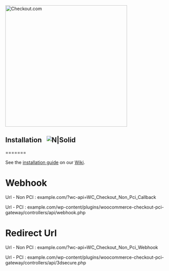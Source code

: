 <img src="https://cdn.checkout.com/img/checkout-logo-online-payments.jpg" alt="Checkout.com" width="380"/>

## Installation &nbsp; ![N|Solid](https://circleci.com/gh/checkout/checkout-woocommerce-plugin.svg?style=shield&circle-token=4f03ec3447eff0c5348eccf22649290978066a41) 
=======

See the [installation guide](https://github.com/checkout/checkout-woocommerce-plugin/wiki/Installation) on our [Wiki](https://github.com/checkout/checkout-woocommerce-plugin/wiki).


Webhook
=======

Url - Non PCI : example.com/?wc-api=WC_Checkout_Non_Pci_Callback

Url - PCI : example.com/wp-content/plugins/woocommerce-checkout-pci-gateway/controllers/api/webhook.php


Redirect Url
============

Url - Non PCI : example.com/?wc-api=WC_Checkout_Non_Pci_Webhook

Url - PCI : example.com/wp-content/plugins/woocommerce-checkout-pci-gateway/controllers/api/3dsecure.php
